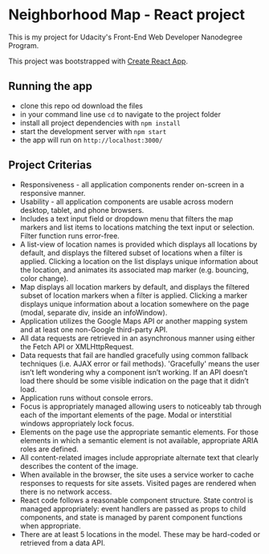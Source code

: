 # Neighborhood Map - React project
This is my project for Udacity's Front-End Web Developer Nanodegree Program.

This project was bootstrapped with [Create React App](https://github.com/facebookincubator/create-react-app).

## Running the app
* clone this repo od download the files
* in your command line use `cd` to navigate to the project folder
* install all project dependencies with `npm install`
* start the development server with `npm start`
* the app will run on `http://localhost:3000/`

## Project Criterias
* Responsiveness - all application components render on-screen in a responsive manner.
* Usability - all application components are usable across modern desktop, tablet, and phone browsers.
* Includes a text input field or dropdown menu that filters the map markers and list items to locations matching the text input or selection. Filter function runs error-free.
* A list-view of location names is provided which displays all locations by default, and displays the filtered subset of locations when a filter is applied. Clicking a location on the list displays unique information about the location, and animates its associated map marker (e.g. bouncing, color change).
* Map displays all location markers by default, and displays the filtered subset of location markers when a filter is applied. Clicking a marker displays unique information about a location somewhere on the page (modal, separate div, inside an infoWindow).
* Application utilizes the Google Maps API or another mapping system and at least one non-Google third-party API.
* All data requests are retrieved in an asynchronous manner using either the Fetch API or XMLHttpRequest.
* Data requests that fail are handled gracefully using common fallback techniques (i.e. AJAX error or fail methods). 'Gracefully' means the user isn’t left wondering why a component isn’t working. If an API doesn’t load there should be some visible indication on the page that it didn’t load.
* Application runs without console errors.
* Focus is appropriately managed allowing users to noticeably tab through each of the important elements of the page. Modal or interstitial windows appropriately lock focus.
* Elements on the page use the appropriate semantic elements. For those elements in which a semantic element is not available, appropriate ARIA roles are defined.
* All content-related images include appropriate alternate text that clearly describes the content of the image.
* When available in the browser, the site uses a service worker to cache responses to requests for site assets. Visited pages are rendered when there is no network access.
* React code follows a reasonable component structure. State control is managed appropriately: event handlers are passed as props to child components, and state is managed by parent component functions when appropriate.
* There are at least 5 locations in the model. These may be hard-coded or retrieved from a data API.
